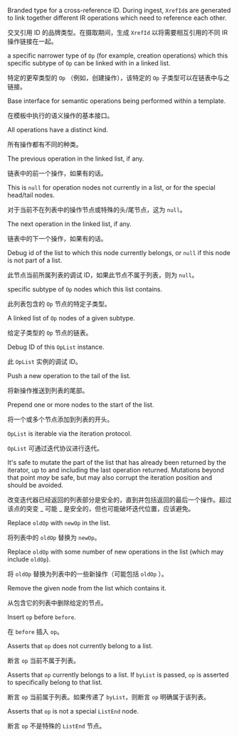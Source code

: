 Branded type for a cross-reference ID. During ingest, `XrefId`s are generated to link together
different IR operations which need to reference each other.

交叉引用 ID 的品牌类型。在摄取期间，生成 `XrefId` 以将需要相互引用的不同 IR 操作链接在一起。

a specific narrower type of `Op` \(for example, creation operations\) which this
    specific subtype of `Op` can be linked with in a linked list.

特定的更窄类型的 `Op` （例如，创建操作），该特定的 `Op` 子类型可以在链表中与之链接。

Base interface for semantic operations being performed within a template.

在模板中执行的语义操作的基本接口。

All operations have a distinct kind.

所有操作都有不同的种类。

The previous operation in the linked list, if any.

链表中的前一个操作，如果有的话。

This is `null` for operation nodes not currently in a list, or for the special head/tail nodes.

对于当前不在列表中的操作节点或特殊的头/尾节点，这为 `null`。

The next operation in the linked list, if any.

链表中的下一个操作，如果有的话。

Debug id of the list to which this node currently belongs, or `null` if this node is not part
of a list.

此节点当前所属列表的调试 ID，如果此节点不属于列表，则为 `null`。

specific subtype of `Op` nodes which this list contains.

此列表包含的 `Op` 节点的特定子类型。

A linked list of `Op` nodes of a given subtype.

给定子类型的 `Op` 节点的链表。

Debug ID of this `OpList` instance.

此 `OpList` 实例的调试 ID。

Push a new operation to the tail of the list.

将新操作推送到列表的尾部。

Prepend one or more nodes to the start of the list.

将一个或多个节点添加到列表的开头。

`OpList` is iterable via the iteration protocol.

`OpList` 可通过迭代协议进行迭代。

It's safe to mutate the part of the list that has already been returned by the iterator, up to
and including the last operation returned. Mutations beyond that point _may_ be safe, but may
also corrupt the iteration position and should be avoided.

改变迭代器已经返回的列表部分是安全的，直到并包括返回的最后一个操作。超过该点的突变 _ 可能 _ 是安全的，但也可能破坏迭代位置，应该避免。

Replace `oldOp` with `newOp` in the list.

将列表中的 `oldOp` 替换为 `newOp`。

Replace `oldOp` with some number of new operations in the list \(which may include `oldOp`\).

将 `oldOp` 替换为列表中的一些新操作（可能包括 `oldOp` ）。

Remove the given node from the list which contains it.

从包含它的列表中删除给定的节点。

Insert `op` before `before`.

在 `before` 插入 `op`。

Asserts that `op` does not currently belong to a list.

断言 `op` 当前不属于列表。

Asserts that `op` currently belongs to a list. If `byList` is passed, `op` is asserted to
specifically belong to that list.

断言 `op` 当前属于列表。如果传递了 `byList`，则断言 `op` 明确属于该列表。

Asserts that `op` is not a special `ListEnd` node.

断言 `op` 不是特殊的 `ListEnd` 节点。